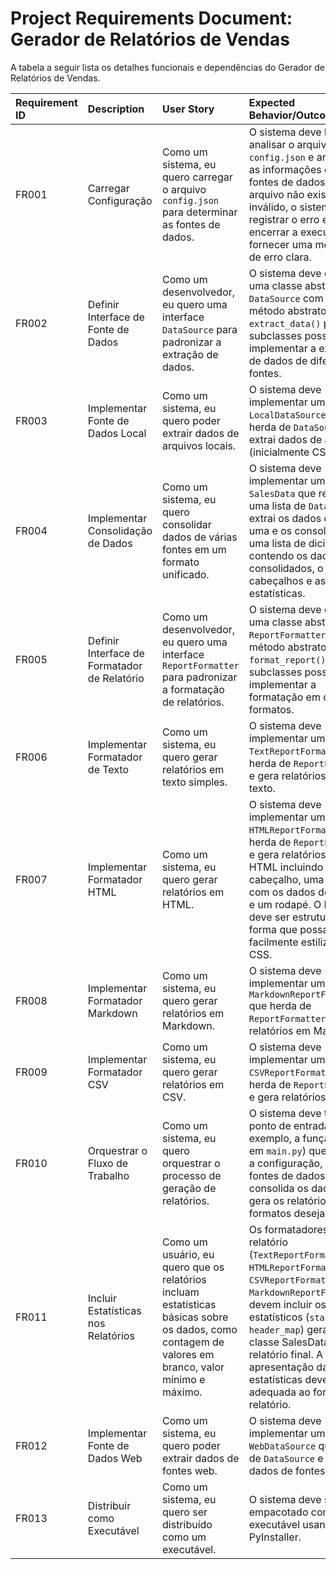 #   Project Requirements Document: Gerador de Relatórios de Vendas

A tabela a seguir lista os detalhes funcionais e dependências do Gerador de Relatórios de Vendas.

|   Requirement ID   |   Description   |   User Story   |   Expected Behavior/Outcome   |
| :----------------- | :------------ | :------------- | :--------------------------- |
|   FR001   |   Carregar Configuração   |   Como um sistema, eu quero carregar o arquivo `config.json` para determinar as fontes de dados.   |   O sistema deve ler e analisar o arquivo `config.json` e armazenar as informações das fontes de dados. Se o arquivo não existir ou for inválido, o sistema deve registrar o erro e encerrar a execução ou fornecer uma mensagem de erro clara.   |
|   FR002   |   Definir Interface de Fonte de Dados   |   Como um desenvolvedor, eu quero uma interface `DataSource` para padronizar a extração de dados.   |   O sistema deve definir uma classe abstrata `DataSource` com um método abstrato `extract_data()` para que subclasses possam implementar a extração de dados de diferentes fontes.   |
|   FR003   |   Implementar Fonte de Dados Local   |   Como um sistema, eu quero poder extrair dados de arquivos locais.   |   O sistema deve implementar uma classe `LocalDataSource` que herda de `DataSource` e extrai dados de arquivos (inicialmente CSV).   |
|   FR004   |   Implementar Consolidação de Dados   |   Como um sistema, eu quero consolidar dados de várias fontes em um formato unificado.   |   O sistema deve implementar uma classe `SalesData` que recebe uma lista de `DataSource`s, extrai os dados de cada uma e os consolida em uma lista de dicionários contendo os dados consolidados, o mapa de cabeçalhos e as estatísticas. |
|   FR005   |   Definir Interface de Formatador de Relatório   |   Como um desenvolvedor, eu quero uma interface `ReportFormatter` para padronizar a formatação de relatórios.   |   O sistema deve definir uma classe abstrata `ReportFormatter` com um método abstrato `format_report()` para que subclasses possam implementar a formatação em diferentes formatos.   |
|   FR006   |   Implementar Formatador de Texto   |   Como um sistema, eu quero gerar relatórios em texto simples.   |   O sistema deve implementar uma classe `TextReportFormatter` que herda de `ReportFormatter` e gera relatórios em texto.   |
|   FR007   |   Implementar Formatador HTML   |   Como um sistema, eu quero gerar relatórios em HTML.   |   O sistema deve implementar uma classe `HTMLReportFormatter` que herda de `ReportFormatter` e gera relatórios em HTML incluindo um cabeçalho, uma tabela com os dados de vendas e um rodapé. O HTML deve ser estruturado de forma que possa ser facilmente estilizado com CSS.   |
|   FR008   |   Implementar Formatador Markdown   |   Como um sistema, eu quero gerar relatórios em Markdown.   |   O sistema deve implementar uma classe `MarkdownReportFormatter` que herda de `ReportFormatter` e gera relatórios em Markdown.   |
|   FR009   |   Implementar Formatador CSV   |   Como um sistema, eu quero gerar relatórios em CSV.   |   O sistema deve implementar uma classe `CSVReportFormatter` que herda de `ReportFormatter` e gera relatórios em CSV.   |
|   FR010   |   Orquestrar o Fluxo de Trabalho   |   Como um sistema, eu quero orquestrar o processo de geração de relatórios.   |   O sistema deve ter um ponto de entrada (por exemplo, a função `main()` em `main.py`) que: carrega a configuração, cria as fontes de dados, consolida os dados e gera os relatórios nos formatos desejados.   |
|   FR011   |   Incluir Estatísticas nos Relatórios   |  Como um usuário, eu quero que os relatórios incluam estatísticas básicas sobre os dados, como contagem de valores em branco, valor mínimo e máximo.   |  Os formatadores de relatório (`TextReportFormatter`, `HTMLReportFormatter`, `CSVReportFormatter`, `MarkdownReportFormatter`) devem incluir os dados estatísticos (`statistics` e `header_map`) gerados pela classe SalesData no relatório final. A apresentação das estatísticas deve ser adequada ao formato do relatório.   |
|   FR012   |   Implementar Fonte de Dados Web   |   Como um sistema, eu quero poder extrair dados de fontes web.   |   O sistema deve implementar uma classe `WebDataSource` que herda de `DataSource` e extrai dados de fontes web.   |
|   FR013   |   Distribuir como Executável   |   Como um sistema, eu quero ser distribuído como um executável.   |   O sistema deve ser empacotado como um executável usando PyInstaller.   |
